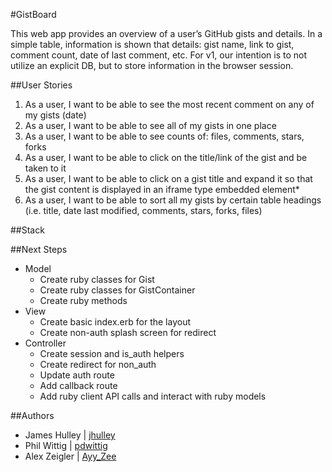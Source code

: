 #GistBoard

This web app provides an overview of a user’s GitHub gists and details. In a simple table, information is shown that details: gist name, link to gist, comment count, date of last comment, etc. For v1, our intention is to not utilize an explicit DB, but to store information in the browser session.


##User Stories
1. As a user, I want to be able to see the most recent comment on any of my gists (date)
2. As a user, I want to be able to see all of my gists in one place
3. As a user, I want to be able to see counts of: files, comments, stars, forks
4. As a user, I want to be able to click on the title/link of the gist and be taken to it
5. As a user, I want to be able to click on a gist title and expand it so that the gist content is displayed in an iframe type embedded element*
6. As a user, I want to be able to sort all my gists by certain table headings (i.e. title, date last modified, comments, stars, forks, files)


##Stack


##Next Steps
* Model
	* Create ruby classes for Gist
	* Create ruby classes for GistContainer
	* Create ruby methods
* View
	* Create basic index.erb for the layout
	* Create non-auth splash screen for redirect
* Controller
	* Create session and is_auth helpers
	* Create redirect for non_auth
	* Update auth route
	* Add callback route
	* Add ruby client API calls and interact with ruby models


##Authors
* James Hulley | [jhulley](https://github.com/jhulley)
* Phil Wittig | [pdwittig](https://github.com/pdwittig)
* Alex Zeigler | [Ayy_Zee](https://github.com/Ayyzee)
